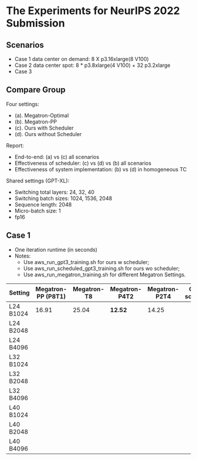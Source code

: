 # The Experiments for NeurIPS 2022 Submission

## Scenarios

- Case 1 data center on demand: 8 X p3.16xlarge(8 V100)
- Case 2 data center spot: 8 * p3.8xlarge(4 V100) + 32 p3.2xlarge
- Case 3 

## Compare Group

Four settings:
- (a). Megatron-Optimal 
- (b). Megatron-PP
- (c). Ours with Scheduler
- (d). Ours without Scheduler

Report:
- End-to-end: (a) vs (c) all scenarios 
- Effectiveness of scheduler: (c) vs (d) vs (b) all scenarios
- Effectiveness of system implementation: (b) vs (d) in homogeneous TC

Shared settings (GPT-XL):
- Switching total layers: 24, 32, 40
- Switching batch sizes: 1024, 1536, 2048
- Sequence length: 2048
- Micro-batch size: 1
- fp16


## Case 1 

- One iteration runtime (in seconds)
- Notes:
  - Use aws_run_gpt3_training.sh for ours w scheduler; 
  - Use aws_run_scheduled_gpt3_training.sh for ours wo scheduler;
  - Use aws_run_megatron_training.sh for different Megatron Settings.

| Setting   | Megatron-PP (P8T1) | Megatron-T8 | Megatron-P4T2 | Megatron-P2T4 | Ours w scheduler | Ours wo Scheduler |
|-----------|--------------------|-------------|---------------|---------------|------------------|-------------------|
| L24 B1024 | 16.91              | 25.04       | **12.52**     | 14.25         |                  |                   |
| L24 B2048 |                    |             |               |               |                  |                   |
| L24 B4096 |                    |             |               |               |                  |                   |
| L32 B1024 |                    |             |               |               |                  |                   |
| L32 B2048 |                    |             |               |               |                  |                   |
| L32 B4096 |                    |             |               |               |                  |                   |
| L40 B1024 |                    |             |               |               |                  |                   |
| L40 B2048 |                    |             |               |               |                  |                   |
| L40 B4096 |                    |             |               |               |                  |                   |







